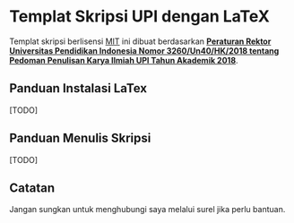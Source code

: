 # Templat Skripsi UPI dengan LaTeX

Templat skripsi berlisensi [MIT](LICENSE) ini dibuat berdasarkan [**Peraturan Rektor Universitas Pendidikan Indonesia Nomor 3260/Un40/HK/2018 tentang Pedoman Penulisan Karya Ilmiah UPI Tahun Akademik 2018**](http://cs.upi.edu/v2/assets/docs/Pedoman_Penulisan_Karya_Ilmiah_UPI_2018.pdf).

## Panduan Instalasi LaTex

[TODO]

## Panduan Menulis Skripsi

[TODO]

## Catatan

Jangan sungkan untuk menghubungi saya melalui surel jika perlu bantuan.
